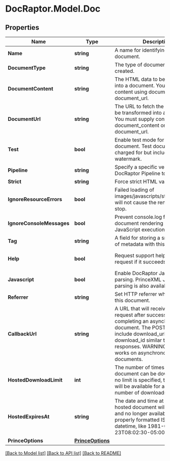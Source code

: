 
# DocRaptor.Model.Doc

## Properties

Name | Type | Description | Notes
------------ | ------------- | ------------- | -------------
**Name** | **string** | A name for identifying your document. | 
**DocumentType** | **string** | The type of document being created. | 
**DocumentContent** | **string** | The HTML data to be transformed into a document. You must supply content using document_content or document_url.  | [optional] 
**DocumentUrl** | **string** | The URL to fetch the HTML data to be transformed into a document. You must supply content using document_content or document_url.  | [optional] 
**Test** | **bool** | Enable test mode for this document. Test documents are not charged for but include a watermark. | [optional] [default to true]
**Pipeline** | **string** | Specify a specific verison of the DocRaptor Pipeline to use. | [optional] 
**Strict** | **string** | Force strict HTML validation. | [optional] 
**IgnoreResourceErrors** | **bool** | Failed loading of images/javascripts/stylesheets/etc. will not cause the rendering to stop. | [optional] [default to true]
**IgnoreConsoleMessages** | **bool** | Prevent console.log from stopping document rendering during JavaScript execution. | [optional] [default to false]
**Tag** | **string** | A field for storing a small amount of metadata with this document. | [optional] 
**Help** | **bool** | Request support help with this request if it succeeds. | [optional] [default to false]
**Javascript** | **bool** | Enable DocRaptor JavaScript parsing. PrinceXML JavaScript parsing is also available elsewhere. | [optional] [default to false]
**Referrer** | **string** | Set HTTP referrer when generating this document. | [optional] 
**CallbackUrl** | **string** | A URL that will receive a POST request after successfully completing an asynchronous document. The POST data will include download_url and download_id similar to status API responses. WARNING: this only works on asynchronous documents.  | [optional] 
**HostedDownloadLimit** | **int** | The number of times a hosted document can be downloaded.  If no limit is specified, the document will be available for an unlimited number of downloads. | [optional] 
**HostedExpiresAt** | **string** | The date and time at which a hosted document will be removed and no longer available. Must be a properly formatted ISO 8601 datetime, like 1981-01-23T08:02:30-05:00. | [optional] 
**PrinceOptions** | [**PrinceOptions**](PrinceOptions.md) |  | [optional] 

[[Back to Model list]](../README.md#documentation-for-models)
[[Back to API list]](../README.md#documentation-for-api-endpoints)
[[Back to README]](../README.md)

